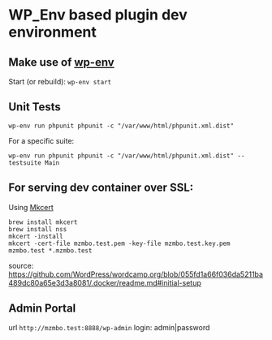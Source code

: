 # WP_Env based plugin dev environment

## Make use of [wp-env](https://developer.wordpress.org/block-editor/reference-guides/packages/packages-env/)
Start (or rebuild): `wp-env start`

## Unit Tests
```
wp-env run phpunit phpunit -c "/var/www/html/phpunit.xml.dist"
```

For a specific suite:

```
wp-env run phpunit phpunit -c "/var/www/html/phpunit.xml.dist" --testsuite Main
```

## For serving dev container over SSL:

Using [Mkcert](https://github.com/FiloSottile/mkcert)
```
brew install mkcert
brew install nss
mkcert -install
mkcert -cert-file mzmbo.test.pem -key-file mzmbo.test.key.pem mzmbo.test *.mzmbo.test
```
source: https://github.com/WordPress/wordcamp.org/blob/055fd1a66f036da5211ba489dc80a65e3d3a8081/.docker/readme.md#initial-setup

## Admin Portal
url `http://mzmbo.test:8888/wp-admin`
login: admin|password
